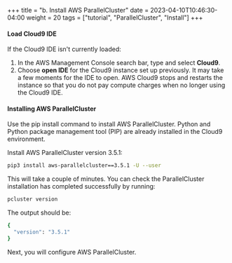 +++
title = "b. Install AWS ParallelCluster"
date = 2023-04-10T10:46:30-04:00
weight = 20
tags = ["tutorial", "ParallelCluster", "Install"]
+++

#### Load Cloud9 IDE

If the Cloud9 IDE isn't currently loaded:

1. In the AWS Management Console search bar, type and select **Cloud9**. 
2. Choose **open IDE** for the Cloud9 instance set up previously. It may take a few moments for the IDE to open. AWS Cloud9 stops and restarts the instance so that you do not pay compute charges when no longer using the Cloud9 IDE. 

#### Installing AWS ParallelCluster

Use the pip install command to install AWS ParallelCluster. Python and Python package management tool (PIP) are already installed in the Cloud9 environment.


Install AWS ParallelCluster version 3.5.1:

```bash
pip3 install aws-parallelcluster==3.5.1 -U --user
```

This will take a couple of minutes. You can check the ParallelCluster installation has completed successfully by running: 

```bash
pcluster version
```

The output should be:
```bash
{
  "version": "3.5.1"
}
```

Next, you will configure AWS ParallelCluster.